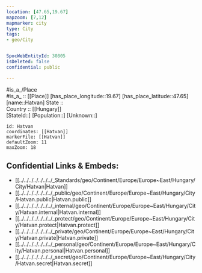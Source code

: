 ```yaml
---
location: [47.65,19.67] 
mapzoom: [7,12] 
mapmarker: city 
type: City
tags:
- geo/City


SpocWebEntityId: 30805
isDeleted: false
confidential: public

---
```

#is_a_/Place  
#is_a_ :: [[Place]] 
[has_place_longitude::19.67] 
[has_place_latitude::47.65] 
[name::Hatvan] 
State ::  
Country :: [[Hungary]]  
[StateId::] 
[Population::] 
[Unknown::] 


```leaflet
id: Hatvan
coordinates: [[Hatvan]] 
markerFile: [[Hatvan]] 
defaultZoom: 11 
maxZoom: 18
```


## Confidential Links & Embeds: 
- [[../../../../../../../_Standards/geo/Continent/Europe/Europe~East/Hungary/City/Hatvan|Hatvan]] 
- [[../../../../../../../_public/geo/Continent/Europe/Europe~East/Hungary/City/Hatvan.public|Hatvan.public]] 
- [[../../../../../../../_internal/geo/Continent/Europe/Europe~East/Hungary/City/Hatvan.internal|Hatvan.internal]] 
- [[../../../../../../../_protect/geo/Continent/Europe/Europe~East/Hungary/City/Hatvan.protect|Hatvan.protect]] 
- [[../../../../../../../_private/geo/Continent/Europe/Europe~East/Hungary/City/Hatvan.private|Hatvan.private]] 
- [[../../../../../../../_personal/geo/Continent/Europe/Europe~East/Hungary/City/Hatvan.personal|Hatvan.personal]] 
- [[../../../../../../../_secret/geo/Continent/Europe/Europe~East/Hungary/City/Hatvan.secret|Hatvan.secret]] 
